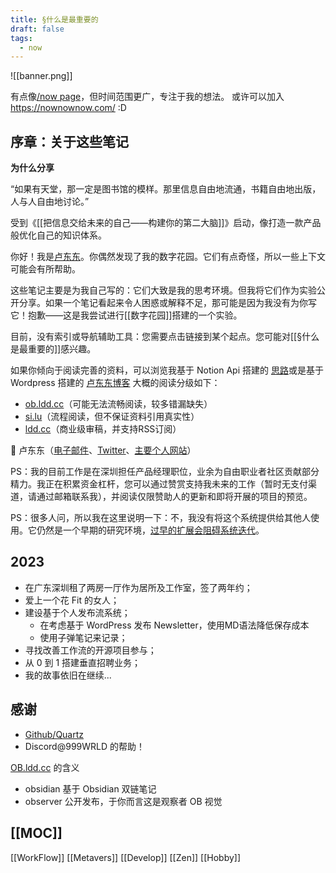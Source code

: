 ```yaml
---
title: §什么是最重要的
draft: false
tags:
  - now
---
```

![[banner.png]]

有点像[/now page](https://sivers.org/nowff)，但时间范围更广，专注于我的想法。
或许可以加入 https://nownownow.com/ :D
## 序章：关于这些笔记

**为什么分享**

“如果有天堂，那一定是图书馆的模样。那里信息自由地流通，书籍自由地出版，人与人自由地讨论。” 

受到《[[把信息交给未来的自己——构建你的第二大脑]]》启动，像打造一款产品般优化自己的知识体系。

你好！我是[卢东东](https://si.lu)。你偶然发现了我的数字花园。它们有点奇怪，所以一些上下文可能会有所帮助。

这些笔记主要是为我自己写的：它们大致是我的思考环境。但我将它们作为实验公开分享。如果一个笔记看起来令人困惑或解释不足，那可能是因为我没有为你写它！抱歉——这是我尝试进行[[数字花园]]搭建的一个实验。

目前，没有索引或导航辅助工具：您需要点击链接到某个起点。您可能对[[§什么是最重要的]]感兴趣。

如果你倾向于阅读完善的资料，可以浏览我基于 Notion Api 搭建的 [思路](https://si.lu)或是基于 Wordpress 搭建的 [卢东东博客](https://ldd.cc)
大概的阅读分级如下：
- [ob.ldd.cc](https://ob.ldd.cc)（可能无法流畅阅读，较多错漏缺失）
- [si.lu](https://si.lu)（流程阅读，但不保证资料引用真实性）
- [ldd.cc](https://ldd.cc)（商业级审稿，并支持RSS订阅）

👋 卢东东（[电子邮件](mailto:xjoylu@gmail.com)、[Twitter](https://twitter.com/andy_matuschak)、[主要个人网站](https://ldd.cc/)）

PS：我的目前工作是在深圳担任产品经理职位，业余为自由职业者社区贡献部分精力。我正在积累资金杠杆，您可以通过赞赏支持我未来的工作（暂时无支付渠道，请通过邮箱联系我），并阅读仅限赞助人的更新和即将开展的项目的预览。

PS：很多人问，所以我在这里说明一下：不，我没有将这个系统提供给其他人使用。它仍然是一个早期的研究环境，[过早的扩展会阻碍系统迭代](https://notes.andymatuschak.org/z2kr7QrJczqYyfwLFcv1FLEUMdVTsgfYSdFXA)。
##  2023
- 在广东深圳租了两房一厅作为居所及工作室，签了两年约；
- 爱上一个花 Fit 的女人；
- 建设基于个人发布流系统；
	- 在考虑基于 WordPress 发布 Newsletter，使用MD语法降低保存成本
	- 使用子弹笔记来记录；
- 寻找改善工作流的开源项目参与；
- 从 0 到 1 搭建垂直招聘业务；
- 我的故事依旧在继续...

## 感谢
- [Github/Quartz]((https://www.runoob.com))
- Discord@999WRLD 的帮助！

[OB.ldd.cc](https://ob.ldd.cc) 的含义
- obsidian 基于 Obsidian 双链笔记
- observer 公开发布，于你而言这是观察者 OB 视觉

## [[MOC]]
[[WorkFlow]]
[[Metavers]]
[[Develop]]
[[Zen]]
[[Hobby]]